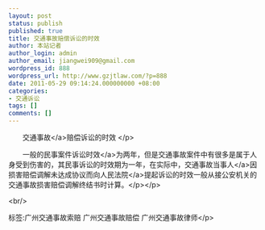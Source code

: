 ```yaml
---
layout: post
status: publish
published: true
title: 交通事故赔偿诉讼的时效
author: 本站记者
author_login: admin
author_email: jiangwei909@gmail.com
wordpress_id: 888
wordpress_url: http://www.gzjtlaw.com/?p=888
date: 2011-05-29 09:14:24.000000000 +08:00
categories:
- 交通诉讼
tags: []
comments: []
---
```

<p><p>　　<a>交通事故<&#47;a>赔偿诉讼的时效 <&#47;p><p>　　一般的民事案件<a>诉讼时效<&#47;a>为两年，但是交通事故案件中有很多是属于人身受到伤害的，其民事诉讼的时效期为一年，在实际中，交通事故<a>当事人<&#47;a>因损害赔偿调解未达成协议而向<a>人民法院<&#47;a>提起诉讼的时效一般从接公安机关的交通事故损害赔偿调解终结书时计算。<&#47;p><&#47;p><br&#47;><p>标签:广州交通事故索赔 广州交通事故赔偿 广州交通事故律师<&#47;p>
